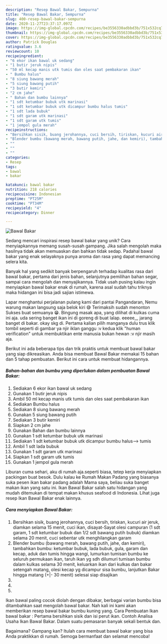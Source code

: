 ```yaml
---
description: "Resep Bawal Bakar, Sempurna"
title: "Resep Bawal Bakar, Sempurna"
slug: 400-resep-bawal-bakar-sempurna
date: 2020-11-27T23:37:17.097Z
image: https://img-global.cpcdn.com/recipes/be3556330adbbd3b/751x532cq70/bawal-bakar-foto-resep-utama.jpg
thumbnail: https://img-global.cpcdn.com/recipes/be3556330adbbd3b/751x532cq70/bawal-bakar-foto-resep-utama.jpg
cover: https://img-global.cpcdn.com/recipes/be3556330adbbd3b/751x532cq70/bawal-bakar-foto-resep-utama.jpg
author: Patrick Douglas
ratingvalue: 3.6
reviewcount: 10
recipeingredient:
- "6 ekor ikan bawal uk sedang"
- "1 butir jeruk nipis"
- "50 ml kecap manis utk tumis dan oles saat pembakaran ikan"
- " Bumbu halus"
- "8 siung bawang merah"
- "5 siung bawang putih"
- "3 butir kemiri"
- "2 cm jahe"
- " Bahan dan bumbu lainnya"
- "1 sdt ketumbar bubuk utk marinasi"
- "1 sdt ketumbar bubuk utk dicampur bumbu halus tumis"
- "1 sdt lada bubuk"
- "1 sdt garam utk marinasi"
- "1 sdt garam utk tumis"
- "1 jempol gula merah"
recipeinstructions:
- "Bersihkan sisik, buang jerohannya, cuci bersih, tiriskan, kucuri air jeruk, diamkan selama 15 menit, cuci ikan, disayat-Sayat olesi campuran (1 sdt garam, 1 sdt ketumbar bubuk dan 1/2 sdt bawang putih bubuk) diamkan selama 20 menit, cuci sebentar utk menghilangkan garam"
- "Blender bumbu (bawang merah, bawang putih, jahe, dan kemiri), tambahkan bumbu: ketumbar bubuk, lada bubuk, gula, garam dan kecap, aduk dan tumis hingga wangi, lumurkan tumisan bumbu ke seluruh permukaan ikan, taruh ikan yg sdh dilumuri tumisan bumbu dalam kulkas selama 30 menit, keluarkan ikan dari kulkas dan bakar setengah matang, olesi kecap yg dicampur sisa bumbu, lanjutkan Bakar hingga matang (+|- 30 menit) selesai siap disajikan"
- ""
- ""
- ""
categories:
- Resep
tags:
- bawal
- bakar

katakunci: bawal bakar 
nutrition: 218 calories
recipecuisine: Indonesian
preptime: "PT25M"
cooktime: "PT34M"
recipeyield: "4"
recipecategory: Dinner

---
```



![Bawal Bakar](https://img-global.cpcdn.com/recipes/be3556330adbbd3b/751x532cq70/bawal-bakar-foto-resep-utama.jpg)

Sedang mencari inspirasi resep bawal bakar yang unik? Cara menyiapkannya memang susah-susah gampang. Jika salah mengolah maka hasilnya tidak akan memuaskan dan bahkan tidak sedap. Padahal bawal bakar yang enak selayaknya punya aroma dan rasa yang dapat memancing selera kita.

Banyak hal yang sedikit banyak berpengaruh terhadap kualitas rasa dari bawal bakar, pertama dari jenis bahan, selanjutnya pemilihan bahan segar, sampai cara mengolah dan menyajikannya. Tidak usah pusing kalau ingin menyiapkan bawal bakar enak di rumah, karena asal sudah tahu triknya maka hidangan ini bisa jadi sajian istimewa.

Lapar menghantui perjalanan pulang kami dari pantai Pangandaran, Nemu warung makan langsung saja belok kiri 😅 Terimaksih sudah menonton Sukses buat semuanya 😁. Bingung masak apa, yang dilihat di kulkas cuma ini aja. uda sering banget ikan ini di goreng di buat lalap. eeeee,,, jarang banget di bakar. okay skg di. Pertama kalian pilih manganya dulu trus klik tombil seperti di gambar ya njir iklan ganggu :v kedua klik &#34;human verification&#34; untuk membuktikan ente manusia bukan hewan :v njir masih aja.


Berikut ini ada beberapa tips dan trik praktis untuk membuat bawal bakar yang siap dikreasikan. Anda bisa membuat Bawal Bakar memakai 15 bahan dan 5 tahap pembuatan. Berikut ini cara untuk membuat hidangannya.

<!--inarticleads1-->

##### Bahan-bahan dan bumbu yang diperlukan dalam pembuatan Bawal Bakar:

1. Sediakan 6 ekor ikan bawal uk sedang
1. Gunakan 1 butir jeruk nipis
1. Ambil 50 ml kecap manis utk tumis dan oles saat pembakaran ikan
1. Sediakan  Bumbu halus
1. Sediakan 8 siung bawang merah
1. Gunakan 5 siung bawang putih
1. Sediakan 3 butir kemiri
1. Siapkan 2 cm jahe
1. Gunakan  Bahan dan bumbu lainnya
1. Gunakan 1 sdt ketumbar bubuk utk marinasi
1. Sediakan 1 sdt ketumbar bubuk utk dicampur bumbu halus—&gt; tumis
1. Ambil 1 sdt lada bubuk
1. Gunakan 1 sdt garam utk marinasi
1. Siapkan 1 sdt garam utk tumis
1. Gunakan 1 jempol gula merah


Liburan cuma sehari, aku di rumah aja.seperti biasa, tetep kerja menyiapkan packingan buat besok. Dulu kalau ke Rumah Makan Padang yang biasanya suka pesen ikan bakar padang adalah Mama saya, beliau suka banget makan ikan yang satu ini. Ikan Bawal Bakar salah satu hidangan yang mudah ditemukan di tempat makan khusus seafood di Indonesia. Lihat juga resep Ikan Bawal Bakar enak lainnya. 

<!--inarticleads2-->

##### Cara menyiapkan Bawal Bakar:

1. Bersihkan sisik, buang jerohannya, cuci bersih, tiriskan, kucuri air jeruk, diamkan selama 15 menit, cuci ikan, disayat-Sayat olesi campuran (1 sdt garam, 1 sdt ketumbar bubuk dan 1/2 sdt bawang putih bubuk) diamkan selama 20 menit, cuci sebentar utk menghilangkan garam
1. Blender bumbu (bawang merah, bawang putih, jahe, dan kemiri), tambahkan bumbu: ketumbar bubuk, lada bubuk, gula, garam dan kecap, aduk dan tumis hingga wangi, lumurkan tumisan bumbu ke seluruh permukaan ikan, taruh ikan yg sdh dilumuri tumisan bumbu dalam kulkas selama 30 menit, keluarkan ikan dari kulkas dan bakar setengah matang, olesi kecap yg dicampur sisa bumbu, lanjutkan Bakar hingga matang (+|- 30 menit) selesai siap disajikan
1. 
1. 
1. 


Ikan bawal paling cocok diolah dengan dibakar, berbagai varian bumbu bisa ditambahkan saat mengolah bawal bakar. Nah kali ini kami akan memberikan resep bawal bakar bumbu kuning yang. Cara Pembuatan Ikan bawal bakar : Pertama bersihkan sisik dan isi perut ikan. Contoh Analisa Usaha Ikan Bawal Bakar. Dalam suatu pemasaran banyak sekali bentuk dan. 

Bagaimana? Gampang kan? Itulah cara membuat bawal bakar yang bisa Anda praktikkan di rumah. Semoga bermanfaat dan selamat mencoba!
